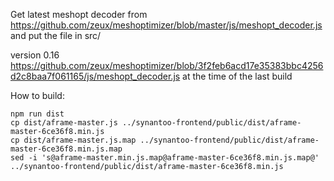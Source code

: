 Get latest meshopt decoder from
https://github.com/zeux/meshoptimizer/blob/master/js/meshopt_decoder.js and put
the file in src/

version 0.16
https://github.com/zeux/meshoptimizer/blob/3f2feb6acd17e35383bbc4256d2c8baa7f061165/js/meshopt_decoder.js
at the time of the last build

How to build:

    npm run dist
    cp dist/aframe-master.js ../synantoo-frontend/public/dist/aframe-master-6ce36f8.min.js
    cp dist/aframe-master.js.map ../synantoo-frontend/public/dist/aframe-master-6ce36f8.min.js.map
    sed -i 's@aframe-master.min.js.map@aframe-master-6ce36f8.min.js.map@' ../synantoo-frontend/public/dist/aframe-master-6ce36f8.min.js
